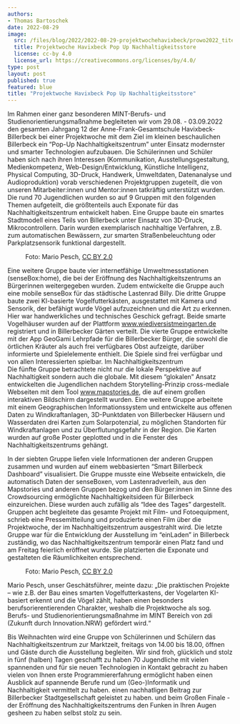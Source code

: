 ```yaml
---
authors:
- Thomas Bartoschek
date: 2022-08-29
image:
  src: /files/blog/2022/2022-08-29-projektwochehavixbeck/prowo2022_titel.jpeg
  title: Projektwoche Havixbeck Pop Up Nachhaltigkeitsstore
  license: cc-by 4.0
  license_url: https://creativecommons.org/licenses/by/4.0/
type: post
layout: post
published: true
featured: blue
title: "Projektwoche Havixbeck Pop Up Nachhaltigkeitsstore"
---
```


Im Rahmen einer ganz besonderen MINT-Berufs- und Studienorientierungsmaßnahme begleiteten wir vom 29.08. - 03.09.2022 den gesamten Jahrgang 12 der Anne-Frank-Gesamtschule Havixbeck-Billerbeck bei einer Projektwoche mit dem Ziel im kleinen beschaulichen Billerbeck ein “Pop-Up Nachhaltigkeitszentrum” unter Einsatz modernster und smarter Technologien aufzubauen. 
Die Schülerinnen und Schüler haben sich nach ihren Interessen (Kommunikation, Ausstellungsgestaltung, Medienkompetenz, Web-Design/Entwicklung, Künstliche Intelligenz, Physical Computing, 3D-Druck, Handwerk, Umweltdaten, Datenanalyse und Audioproduktion)  vorab verschiedenen Projektgruppen zugeteilt, die von unseren Mitarbeiter:innen und Mentor:innen tatkräftig unterstützt wurden. Die rund 70 Jugendlichen wurden so auf 9 Gruppen mit den folgenden Themen aufgeteilt, die größtenteils auch Exponate für das Nachhaltigkeitszentrum entwickelt haben.
Eine Gruppe baute ein smartes Stadtmodell eines Teils von Billerbeck unter Einsatz von 3D-Druck, Mikrocontrollern. Darin wurden exemplarisch nachhaltige Verfahren, z.B. zum automatischen Bewässern, zur smarten Straßenbeleuchtung oder Parkplatzsensorik funktional dargestellt.
<figure class="blog">
    <img src="/files/blog/2022/2022-08-29-projektwochehavixbeck/prowo2022_01.jpeg" alt="">
    <figcaption>Foto: Mario Pesch, <a href="https://creativecommons.org/licenses/by/2.0/">CC BY 2.0</a></figcaption>
</figure>

Eine weitere Gruppe baute vier internetfähige Umweltmessstationen (senseBox:home), die bei der Eröffnung des Nachhaltigkeitszentrums an Bürgerinnen weitergegeben wurden. Zudem entwickelte die Gruppe auch eine mobile senseBox für das städtische Lastenrad Billy. 
Die dritte Gruppe baute zwei KI-basierte Vogelfutterkästen, ausgestattet mit Kamera und Sensorik, der befähigt wurde Vögel aufzuzeichnen und die Art zu erkennen. Hier war handwerkliches und technisches Geschick gefragt. Beide smarte Vogelhäuser wurden auf der Plattform www.wiediversistmeingarten.de registriert und in Billerbecker Gärten verteilt.
Die vierte Gruppe entwickelte mit der App GeoGami Lehrpfade für die Billerbecker Bürger, die sowohl die örtlichen Kräuter als auch frei verfügbares Obst aufzeigte, darüber informierte und Spielelemente enthielt. Die Spiele sind frei verfügbar und von allen Interessierten spielbar. Im Nachhaltigkeitszentrum  
Die fünfte Gruppe betrachtete nicht nur die lokale Perspektive auf Nachhaltigkeit sondern auch die globale. Mit diesem “glokalen” Ansatz entwickelten die Jugendlichen nachdem Storytelling-Prinzip cross-mediale Webseiten mit dem Tool www.mapstories.de, die auf einem großen interaktiven Bildschirm dargestellt wurden.
Eine weitere Gruppe arbeitete mit einem Geographischen Informationssystem und entwickelte aus offenen Daten zu Windkraftanlagen, 3D-Punktdaten von Billerbecker Häusern und Wasserdaten drei Karten zum Solarpotenzial, zu möglichen Standorten für Windkraftanlagen und zu Überflutungsgefahr in der Region. Die Karten wurden auf große Poster geplotted und in die Fenster des Nachhaltigkeitszentrums gehängt. 

In der siebten Gruppe liefen viele Informationen der anderen Gruppen zusammen und wurden auf einem webbasierten “Smart Billerbeck Dashboard” visualisiert. Die Gruppe musste eine Webseite entwickeln, die automatisch Daten der senseBoxen, vom Lastenradverleih, aus den Mapstories und anderen Gruppen bezog und den Bürger:innen im Sinne des Crowdsourcing ermöglichte Nachhaltigkeitsideen für Billerbeck einzureichen. Diese wurden auch zufällig als “Idee des Tages” dargestellt.
Gruppen acht begleitete das gesamte Projekt mit Film- und Fotoequipment, schrieb eine Pressemitteilung und produzierte einen Film über die Projektwoche, der im Nachhaltigeitszentrum ausgestrahlt wird.
Die letzte Gruppe war für die Entwicklung der Ausstellung im “einLaden” in Billerbeck zuständig, wo das Nachhaltigkeitszentrum temporär einen Platz fand und am Freitag feierlich eröffnet wurde. Sie platzierten die Exponate und gestalteten die Räumlichkeiten entsprechend.

<figure class="blog">
    <img src="/files/blog/2022/2022-08-29-projektwochehavixbeck/prowo2022_04.jpeg" alt="">
    <figcaption>Foto: Mario Pesch, <a href="https://creativecommons.org/licenses/by/2.0/">CC BY 2.0</a></figcaption>
</figure>

Mario Pesch, unser Geschätsführer, meinte dazu: „Die praktischen Projekte – wie z.B. der Bau eines smarten Vogelfutterkastens, der Vogelarten KI-basiert erkennt und die Vögel zählt, haben einen besonders berufsorierentierenden Charakter, weshalb die Projektwoche als sog. Berufs- und Studienorientierungsmaßnahme im MINT Bereich von zdi (Zukunft durch Innovation.NRW) gefördert wird.“

Bis Weihnachten wird eine Gruppe von Schülerinnen und Schülern das Nachhaltigkeitszentrum zur Marktzeit, freitags von 14.00 bis 18.00, öffnen und Gäste durch die Ausstellung begleiten. 
Wir sind froh, glücklich und stolz in fünf (halben) Tagen geschafft zu haben 70 Jugendliche 
mit vielen spannenden und für sie neuen Technologien in Kontakt gebracht zu haben
vielen von Ihnen erste Programmiererfahrung ermöglicht haben
einen Ausblick auf spannende Berufe rund um (Geo-)Informatik und Nachhaltigkeit vermittelt zu haben. 
einen nachhatligen Beitrag zur Billerbecker Stadtgesellschaft geleistet zu haben.
und beim Großen Finale - der Eröffnung des Nachhaltigkeitszentrums den Funken in Ihren Augen gesheen zu haben selbst stolz zu sein. 
